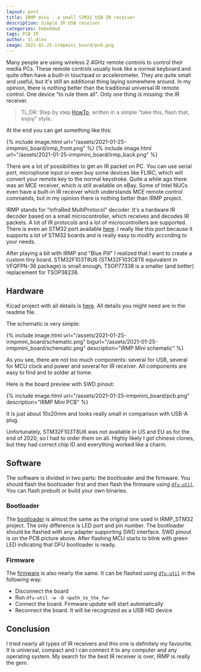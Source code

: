 ```yaml
---
layout: post
title: IRMP mini - a small STM32 USB IR receiver
description: Simple IR USB receiver
categories: Embedded
tags: PCB IR
author: Sl-Alex
image: 2021-01-25-irmpmini_board/pcb.png
--- 
```


Many people are using wireless 2.4GHz remote controls to control their media PCs. These remote controls usually look like a normal keyboard and quite often have a built-in touchpad or accelerometer. They are quite small and useful, but it's still an additional thing laying somewhere around. In my opinion, there is nothing better than the traditional universal IR remote control. One device "to rule them all". Only one thing is missing: the IR receiver.




> TL;DR: Step by step [HowTo][howto], written in a simple "take this, flash that, enjoy" style.

At the end you can get something like this:

{% include image.html url="/assets/2021-01-25-irmpmini_board/irmp_front.png" %}
{% include image.html url="/assets/2021-01-25-irmpmini_board/irmp_back.png" %}

There are a lot of possibilities to get an IR packet on PC. You can use serial port, microphone input or even buy some devices like FLIRC, which will convert your remote key to the normal keystroke. Quite a while ago there was an MCE receiver, which is still available on eBay. Some of Intel NUCs even have a built-in IR receiver which understands MCE remote control commands, but in my opinion there is nothing better than IRMP project.

IRMP stands for "InfraRed MultiProtocol" decoder. It's a hardware IR decoder based on a small microcontroller, which receives and decodes IR packets. A lot of IR protocols and a lot of microcontrollers are supported. There is even an STM32 port available [here](place_the_link). I really like this port because it supports a lot of STM32 boards and is really easy to modify according to your needs.

After playing a bit with IRMP and "Blue Pill" I realized that I want to create a custom tiny board. STM32F103T8U6 (STM32F103C8T6 equivalent in VFQFPN-36 package) is small enough, TSOP77338 is a smaller (and better) replacement for TSOP38238.

## Hardware
Kicad project with all details is [here][howto]. All details you might need are in the readme file.

The schematic is very simple:

{% include image.html url="/assets/2021-01-25-irmpmini_board/schematic.png" bigurl="/assets/2021-01-25-irmpmini_board/schematic.png" description="IRMP Mini schematic" %}

As you see, there are not too much components: several for USB, several for MCU clock and power and several for IR receiver. All components are easy to find and to solder at home.

Here is the board preview with SWD pinout:

{% include image.html url="/assets/2021-01-25-irmpmini_board/pcb.png" description="IRMP Mini PCB" %}

It is just about 10x20mm and looks really small in comparison with USB-A plug.

Unfortunately, STM32F103T8U6 was not available in US and EU as for the end of 2020, so I had to order them on ali. Highly likely I got chinese clones, but they had correct chip ID and everything worked like a charm.

## Software

The software is divided in two parts: the bootloader and the firmware. You should flash the bootloader first and then flash the firmware using [`dfu-util`][1]. You can flash prebuilt or build your own binaries.

### Bootloader

The [bootloader][2] is almost the same as the original one used in IRMP_STM32 project. The only difference is LED port and pin number. The bootloader should be flashed with any adapter supporting SWD interface. SWD pinout is on the PCB picture above. After flashing MCU starts to blink with green LED indicating that DFU bootloader is ready.

### Firmware

The [firmware][3] is also nearly the same. It can be flashed using [`dfu-util`][1] in the following way:

- Disconnect the board
- Run `dfu-util -w -D <path_to_the_fw>`
- Connect the board. Firmware update will start automatically
- Reconnect the board. It will be recognized as a USB HID device

## Conclusion

I tried nearly all types of IR receivers and this one is definitely my favourite. It is universal, compact and I can connect it to any computer and any operating system. My search for the best IR receiver is over, IRMP is really the gem.

[howto]: https://github.com/Sl-Alex/IRMP_STM32_MINI
[1]: https://github.com/Sl-Alex/IRMP_STM32/tree/master/binaries/bootloader
[2]: https://github.com/Sl-Alex/STM32F103-bootloader/raw/master/binaries/boot.IrmpMini.bin
[3]: https://github.com/Sl-Alex/IRMP_STM32/tree/master/binaries/firmware_for_bootloader
